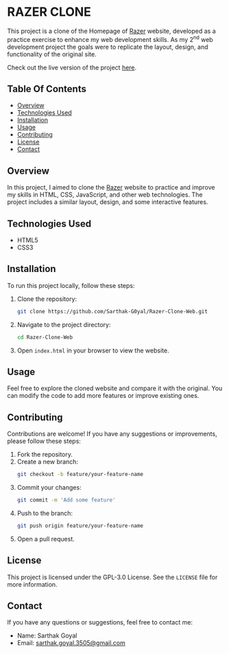 # RAZER CLONE

This project is a clone of the Homepage of [Razer](https://www.razer.com/) website, developed as a practice exercise to enhance my web development skills. As my 2<sup>nd</sup> web development project the goals were to replicate the layout, design, and functionality of the original site.


Check out the live version of the project [here](https://sarthak-g0yal.github.io/razer-web-echo/).

## Table Of Contents

- [Overview](#overview)
- [Technologies Used](#technologies-used)
- [Installation](#installation)
- [Usage](#usage)
- [Contributing](#contributing)
- [License](#license)
- [Contact](#contact)

## Overview

In this project, I aimed to clone the [Razer](https://www.razer.com/) website to practice and improve my skills in HTML, CSS, JavaScript, and other web technologies. The project includes a similar layout, design, and some interactive features.

## Technologies Used

- HTML5
- CSS3

## Installation

To run this project locally, follow these steps:

1. Clone the repository:
    ```bash
    git clone https://github.com/Sarthak-G0yal/Razer-Clone-Web.git
    ```
2. Navigate to the project directory:
    ```bash
    cd Razer-Clone-Web
    ```
3. Open `index.html` in your browser to view the website.

## Usage

Feel free to explore the cloned website and compare it with the original. You can modify the code to add more features or improve existing ones.

## Contributing

Contributions are welcome! If you have any suggestions or improvements, please follow these steps:

1. Fork the repository.
2. Create a new branch:
    ```bash
    git checkout -b feature/your-feature-name
    ```
3. Commit your changes:
    ```bash
    git commit -m 'Add some feature'
    ```
4. Push to the branch:
    ```bash
    git push origin feature/your-feature-name
    ```
5. Open a pull request.

## License

This project is licensed under the GPL-3.0 License. See the `LICENSE` file for more information.

## Contact
If you have any questions or suggestions, feel free to contact me:

- Name: Sarthak Goyal
- Email: sarthak.goyal.3505@gmail.com